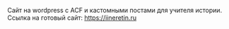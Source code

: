 Сайт на wordpress с ACF и кастомными постами для учителя истории. 
Ссылка на готовый сайт: https://iineretin.ru
